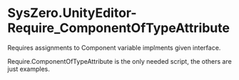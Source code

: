 # SysZero.UnityEditor-Require_ComponentOfTypeAttribute
Requires assignments to Component variable implments given interface.

Require.ComponentOfTypeAttribute is the only needed script, the others are just examples.
